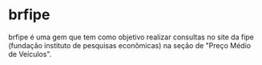 brfipe
======

brfipe é uma gem que tem como objetivo realizar consultas no site da fipe (fundação instituto de pesquisas econômicas) na seção de "Preço Médio de Veículos".
